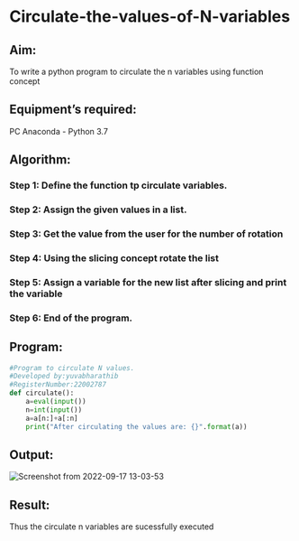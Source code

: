 # Circulate-the-values-of-N-variables
## Aim:
To write a python program to circulate the n variables using function concept
## Equipment’s required:
PC
Anaconda - Python 3.7
## Algorithm: 
### Step 1: Define the function tp circulate variables.
### Step 2: Assign the given values in a list.
### Step 3: Get the value from the user for the number of rotation
### Step 4: Using the slicing concept rotate the list
### Step 5: Assign a variable for the new list after slicing and print the variable 
### Step 6: End of the program.
## Program:
```python
#Program to circulate N values.
#Developed by:yuvabharathib 
#RegisterNumber:22002787
def circulate():
    a=eval(input())
    n=int(input())
    a=a[n:]+a[:n]
    print("After circulating the values are: {}".format(a))
```    
## Output:
![Screenshot from 2022-09-17 13-03-53](https://user-images.githubusercontent.com/113497404/190845998-f8c8cbf4-87ce-4de7-829c-59097bb65f91.png)


## Result:
Thus the circulate n variables are sucessfully executed



